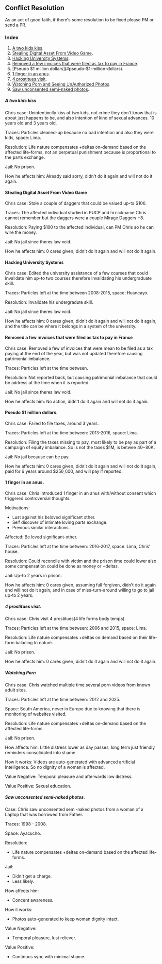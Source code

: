 ## Conflict Resolution
As an act of good faith, if there's some resolution to be fixed please PM or send a PR.

### Index

1. [A two kids kiss](#A-two-kids-kiss).
2. [Stealing Digital Asset From Video Game](#stealing-digital-asset-from-video-game).
3. [Hacking University Systems](#hacking-university-systems).
4. [Removed a few invoices that were filed as tax to pay in France](#removed-a-few-invoices-that-were-filed-as-tax-to-pay-in-france).
5. [Pseudo $1 million dollars](#pseudo-$1-million-dollars).
6. [1 finger in an anus](#1-finger-in-an-anus).
7. [4 prostitues visit](#4-prostitues-visit).
8. [Watching Porn and Seeing UnAuthorized Photos](#watching-porn).
9. [Saw unconsented semi-naked photos](#saw-unconsented-semi-naked-photos).

##### A two kids kiss
Chris case:
Unintentionlly kiss of two kids, not crime they don't know that is about just happens to be, and also intention of kind of sexual advances.
10 years old and 3 years old.

Traces:
Particles cleaned-up because no bad intention and also they were kids, space: Lima.

Resolution:
Life nature compensates +deltas on-demand based on the affected life-forms, not an perpetual punishment because is proportional to the parts exchange.

Jail:
No prison.

How he affects him:
Already said sorry, didn't do it again and will not do it again.


#### Stealing Digital Asset From Video Game
Chris case:
Stole a couple of daggers that could be valued up-to $100.

Traces:
The affected individual studied in PUCP and hi nickname Chris cannot remember
but the daggers were a couple Mirage Daggers +8.

Resolution:
Paying $100 to the affected individual, can PM Chris so he can wire the money.

Jail:
No jail since theres law void.

How he affects him:
0 cares given, didn't do it again and will not do it again.

#### Hacking University Systems
Chris case:
Edited the university assistance of a few courses that could invalidate him up-to two courses
therefore invalidating his undergraduate skill.

Traces:
Particles left at the time between 2008-2015, space: Huancayo.

Resolution:
Invalidate his undergradute skill.

Jail:
No jail since theres law void.

How he affects him:
0 cares given, didn't do it again and will not do it again, and the title can be where it belongs in a system of the university.

#### Removed a few invoices that were filed as tax to pay in France
Chris case:
Removed a few of invoices that were mean to be filed as a tax paying at the end of the year, but was not updated therefore causing patrimonial imbalance.

Traces:
Particles left at the time between.  

Resolution:
Not reported back, but causing patrimonial imbalance that could be address at the time when it is reported.

Jail:
No jail since theres law void.

How he affects him:
No action, didn't do it again and will not do it again.

#### Pseudo $1 million dollars.
Chris case:
Failed to file taxes, around 3 years.

Traces:
Particles left at the time between: 2013-2016, space: Lima.

Resolution:
Filing the taxes missing to pay, most likely to be pay as part of a campaign of equity imbalance.
So is not the taxes $1M, is betwee $40-$80K.

Jail:
No jail because can be pay.

How he affects him:
0 cares given, didn't do it again and will not do it again, paid for 6 years around $250_000, and will pay if reported.

#### 1 finger in an anus.
Chris case:
Chris introduced 1 finger in an anus with/without consent which triggered controversial thoughts.

Motivations:
- Lust against his beloved significant other.
- Self discover of intimate loving parts exchange.
- Previous similar interactions.

Affected:
Be loved significant-other.

Traces:
Particles left at the time between: 2016-2017, space: Lima, Chris' house.

Resolution:
Could reconcile with victim and the prison time could lower also some compensation could be done as money or +deltas.

Jail:
Up-to 2 years in prison.

How he affects him:
0 cares given, assuming full forgiven, didn't do it again and will not do it again, and in case of miss-turn-around willing to go to jail up-to 2 years.

##### 4 prostitues visit.
Chris case:
Chris visit 4 prostitues(4 life forms body temps).

Traces:
Particles left at the time between: 2006 and 2015, space: Lima.

Resolution:
Life nature compensates +deltas on demand based on their life-form balacing to nature.

Jail:
No prison.

How he affects him:
0 cares given, didn't do it again and will not do it again.

##### Watching Porn
Chris case:
Chris watched multiple time several porn videos from known adult sites.

Traces:
Particles left at the time between: 2012 and 2025.

Space:
South America, never in Europe due to knowing that there is monitoring of websites visited.

Resolution:
Life nature compensates +deltas on-demand based on the affected life-forms.

Jail:
No prison.

How affects him: Little distress lower as day passes, long term just friendly reminders consolidated into shame.

How it works:
Videos are auto-generated with advanced artificial intelligence. So no dignity of a woman is affected.

Value Negative: Temporal pleasure and afterwards low distress.

Value Positive: Sexual education.

##### Saw unconsented semi-naked photos.
Case:
Chris saw unconsented semi-naked photos from a woman of a Laptop that was borrowed from Father.

Traces: 1998 - 2008.

Space: Ayacucho.

Resolution:
- Life nature compensates +deltas on-demand based on the affected life-forms.

Jail:
- Didn't get a charge.
- Less likely.

How affects him:
- Concent awareness.

How it works:
- Photos auto-generated to keep woman dignity intact.

Value Negative:
- Temporal pleasure, lust reliever.

Value Positive:
- Continous sync with minimal shame.
